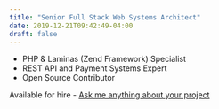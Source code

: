 ```yaml
---
title: "Senior Full Stack Web Systems Architect"
date: 2019-12-21T09:42:49-04:00
draft: false
---
```


* PHP & Laminas (Zend Framework) Specialist
* REST API and Payment Systems Expert
* Open Source Contributor

Available for hire - [Ask me anything about your project](//scr.im/marcguyer)
